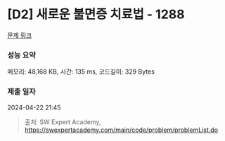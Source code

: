 # [D2] 새로운 불면증 치료법 - 1288 

[문제 링크](https://swexpertacademy.com/main/code/problem/problemDetail.do?contestProbId=AV18_yw6I9MCFAZN) 

### 성능 요약

메모리: 48,168 KB, 시간: 135 ms, 코드길이: 329 Bytes

### 제출 일자

2024-04-22 21:45



> 출처: SW Expert Academy, https://swexpertacademy.com/main/code/problem/problemList.do